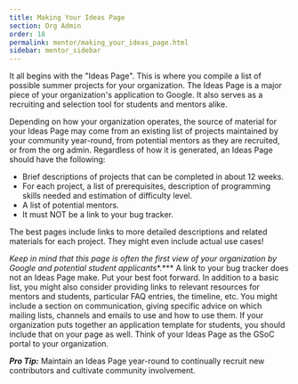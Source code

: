 ```yaml
---
title: Making Your Ideas Page
section: Org Admin
order: 18
permalink: mentor/making_your_ideas_page.html
sidebar: mentor_sidebar
---
```


It all begins with the "Ideas Page". This is where you compile a list of possible summer projects for your organization. The Ideas Page is a major piece of your organization's application to Google. It also serves as a recruiting and selection tool for students and mentors alike.

Depending on how your organization operates, the source of material for your Ideas Page may come from an existing list of projects maintained by your community year-round, from potential mentors as they are recruited, or from the org admin. Regardless of how it is generated, an Ideas Page should have the following:



*   Brief descriptions of projects that can be completed in about 12 weeks.
*   For each project, a list of prerequisites, description of programming skills needed and estimation of difficulty level.
*   A list of potential mentors.
*   It must NOT be a link to your bug tracker.

The best pages include links to more detailed descriptions and related materials for each project. They might even include actual use cases!

*Keep in mind that this page is often the first view of your organization by Google and potential student applicants**.*** A link to your bug tracker does not an Ideas Page make. Put your best foot forward. In addition to a basic list, you might also consider providing links to relevant resources for mentors and students, particular FAQ entries, the timeline, etc. You might include a section on communication, giving specific advice on which mailing lists, channels and emails to use and how to use them. If your organization puts together an application template for students, you should include that on your page as well. Think of your Ideas Page as the GSoC portal to your organization.

***Pro Tip:*** Maintain an Ideas Page year-round to continually recruit new contributors and cultivate community involvement.


